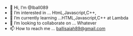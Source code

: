 - 👋 Hi, I’m @Iball089
- 👀 I’m interested in ... HtmL,Javascript,C++,
- 🌱 I’m currently learning ...HTML,Javascript,C++ at Lambda
- 💞️ I’m looking to collaborate on ... Whatever
- 📫 How to reach me ... ballisaiah89@gmail.com

<!---
Iball089/Iball089 is a ✨ special ✨ repository because its `README.md` (this file) appears on your GitHub profile.
You can click the Preview link to take a look at your changes.
--->

